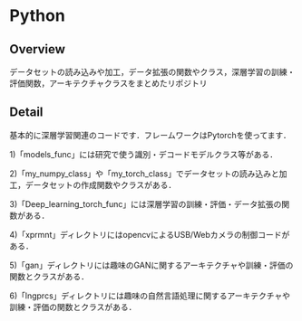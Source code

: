 # Python

## Overview
データセットの読み込みや加工，データ拡張の関数やクラス，深層学習の訓練・評価関数，アーキテクチャクラスをまとめたリポジトリ
## Detail
基本的に深層学習関連のコードです．フレームワークはPytorchを使ってます．

1)「models_func」には研究で使う識別・デコードモデルクラス等がある．

2)「my_numpy_class」や「my_torch_class」でデータセットの読み込みと加工，データセットの作成関数やクラスがある．

3)「Deep_learning_torch_func」には深層学習の訓練・評価・データ拡張の関数がある．

4)「xprmnt」ディレクトリにはopencvによるUSB/Webカメラの制御コードがある．

5)「gan」ディレクトリには趣味のGANに関するアーキテクチャや訓練・評価の関数とクラスがある．

6)「lngprcs」ディレクトリには趣味の自然言語処理に関するアーキテクチャや訓練・評価の関数とクラスがある．
